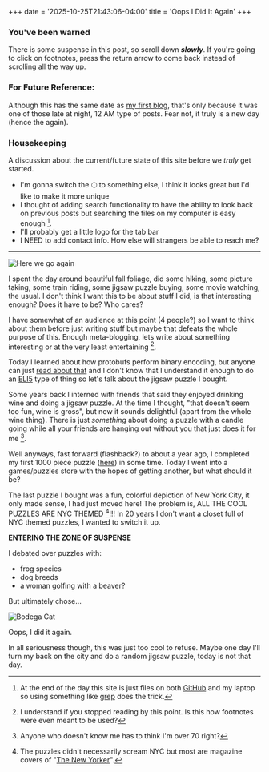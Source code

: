 +++
date = '2025-10-25T21:43:06-04:00'
title = 'Oops I Did It Again'
+++

### You've been warned
There is some suspense in this post, so scroll down ***slowly***. If you're
going to click on footnotes, press the return arrow to come back instead of
scrolling all the way up.

### For Future Reference:
Although this has the same date as [my first blog](/posts/my-first-post),
that's only because it was one of those late at night, 12 AM type of posts.
Fear not, it truly is a new day (hence the again).

### Housekeeping
A discussion about the current/future state of this site before we *truly* get started.
- I'm gonna switch the 🌕 to something else, I think it looks great but I'd
like to make it more unique
- I thought of adding search functionality to have the ability to look back on
previous posts but searching the files on my computer is easy enough [^1].
- I'll probably get a little logo for the tab bar
- I NEED to add contact info. How else will strangers be able to reach me?

---

![Here we go again](/images/here-we-go-again.jpg "Here we go again")

I spent the day around beautiful fall foliage, did some hiking, some
picture taking, some train riding, some jigsaw puzzle buying, some movie watching,
the usual. I don't think I want this to be about stuff I did, is that interesting
enough? Does it have to be? Who cares?

I have somewhat of an audience at this point (4 people?) so I want to think about
them before just writing stuff but maybe that defeats the whole purpose of this.
Enough meta-blogging, lets write about something interesting or at the very least
entertaining [^2].

Today I learned about how protobufs perform binary encoding, but anyone can just
[read about that](https://protobuf.dev/programming-guides/encoding/) and I don't
know that I understand it enough to do an
[ELI5](https://www.reddit.com/r/explainlikeimfive/) type of thing so let's talk
about the jigsaw puzzle I bought.

Some years back I interned with friends that said they enjoyed drinking wine
and doing a jigsaw puzzle. At the time I thought, "that doesn't seem too fun, wine
is gross", but now it sounds delightful (apart from the whole wine thing). There
is just *something* about doing a puzzle with a candle going while all your friends are
hanging out without you that just does it for me [^3]. 

Well anyways, fast forward (flashback?) to about a year ago, I completed my first
1000 piece puzzle ([here](https://www.galison.com/products/uncovering-new-york-city-search-and-find-1000-piece-puzzle?srsltid=AfmBOoomEnvkgF2lp1-SJtgAOlhb-NpqyUcyTXfHt6nc5cLkxojD94E3)) in some time.
Today I went into a games/puzzles store with the hopes of getting another, but
what should it be?

The last puzzle I bought was a fun, colorful depiction of New York City, it
only made sense, I had just moved here! The problem is, ALL THE COOL
PUZZLES ARE NYC THEMED [^4]!!! In 20 years I don't want a closet full of NYC themed
puzzles, I wanted to switch it up.

**ENTERING THE ZONE OF SUSPENSE**

I debated over puzzles with: 
- frog species
- dog breeds
- a woman golfing with a beaver? 

But ultimately chose...

![Bodega Cat](/images/bodega-cat.jpg "Bodega Cat")

Oops, I did it again.

In all seriousness though, this was just too cool to refuse. Maybe one day
I'll turn my back on the city and do a random jigsaw puzzle, today is not that day. 

[^1]: At the end of the day this site is just files on both
[GitHub](https://github.com/GustavoNazarioPerez/nazario.sh) and my laptop so using
something like [grep](https://en.wikipedia.org/wiki/Grep) does the trick.

[^2]: I understand if you stopped reading by this point. Is this how
footnotes were even meant to be used?

[^3]: Anyone who doesn't know me has to think I'm over 70 right?

[^4]: The puzzles didn't necessarily scream NYC but most are magazine covers of 
"[The New Yorker](https://en.wikipedia.org/wiki/The_New_Yorker)".

